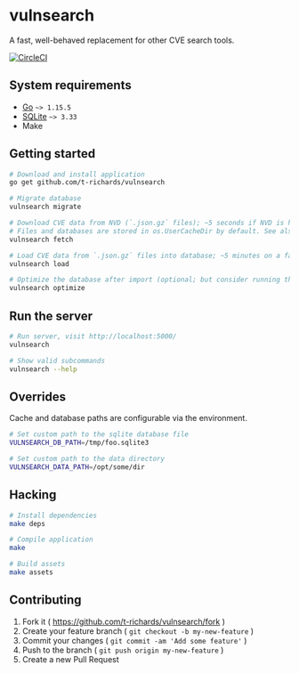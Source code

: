 # vulnsearch

A fast, well-behaved replacement for other CVE search tools.

[![CircleCI](https://circleci.com/gh/t-richards/vulnsearch.svg?style=svg)](https://circleci.com/gh/t-richards/vulnsearch)

## System requirements

- [Go][golang] `~> 1.15.5`
- [SQLite][sqlite] `~> 3.33`
- Make

## Getting started

```bash
# Download and install application
go get github.com/t-richards/vulnsearch

# Migrate database
vulnsearch migrate

# Download CVE data from NVD (`.json.gz` files); ~5 seconds if NVD is having a good day.
# Files and databases are stored in os.UserCacheDir by default. See also: the "Overrides" section below.
vulnsearch fetch

# Load CVE data from `.json.gz` files into database; ~5 minutes on a fast machine.
vulnsearch load

# Optimize the database after import (optional; but consider running this once)
vulnsearch optimize
```

## Run the server

```bash
# Run server, visit http://localhost:5000/
vulnsearch

# Show valid subcommands
vulnsearch --help
```

## Overrides

Cache and database paths are configurable via the environment.

```bash
# Set custom path to the sqlite database file
VULNSEARCH_DB_PATH=/tmp/foo.sqlite3

# Set custom path to the data directory
VULNSEARCH_DATA_PATH=/opt/some/dir
```

## Hacking

```bash
# Install dependencies
make deps

# Compile application
make

# Build assets
make assets
```

## Contributing

1. Fork it ( <https://github.com/t-richards/vulnsearch/fork> )
2. Create your feature branch ( `git checkout -b my-new-feature` )
3. Commit your changes ( `git commit -am 'Add some feature'` )
4. Push to the branch ( `git push origin my-new-feature` )
5. Create a new Pull Request

[golang]: https://golang.org
[sqlite]: https://www.sqlite.org/index.html
